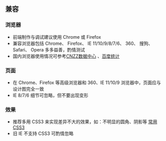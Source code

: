 ## 兼容

### 浏览器

+ 前端制作与调试建议使用 Chrome 或 Firefox   
+ 兼容浏览器包括 Chrome、 Firefox、 IE 11/10/9/8/7/6、 360、 搜狗、 Safari、 Opera 多多益善，酌情测试   
+ 国内浏览器使用情况可参考[CNZZ数据中心](http://brow.data.cnzz.com/) 、[百度统计](http://tongji.baidu.com/data/browser)  

### 页面

+ 在 Chrome、Firefox 等高级浏览器和 360、IE 11/10/9 浏览器中，页面应与设计图完全一致  
+ IE 8/7/6 细节可忽略，但不要出现变形  

### 效果

+ 推荐多用 CSS3 来实现差异不大的效果，如：不明显的圆角、阴影等 [常用CSS3](http://f2e.adee.cn/common/css/test.html)  
+ 旧 IE 不支持 CSS3 可酌情忽略  